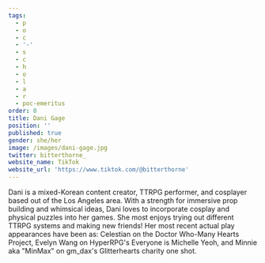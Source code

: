 ```yaml
---
tags:
  - p
  - o
  - c
  - '-'
  - s
  - c
  - h
  - o
  - l
  - a
  - r
  - poc-emeritus
order: 0
title: Dani Gage
position: ''
published: true
gender: she/her
image: /images/dani-gage.jpg
twitter: bitterthorne_
website_name: TikTok
website_url: 'https://www.tiktok.com/@bitterthorne'
---
```


Dani is a mixed-Korean content creator, TTRPG performer, and cosplayer based out of the Los Angeles area. With a strength for immersive prop building and whimsical ideas, Dani loves to incorporate cosplay and physical puzzles into her games. She most enjoys trying out different TTRPG systems and making new friends! Her most recent actual play appearances have been as: Celestian on the Doctor Who-Many Hearts Project, Evelyn Wang on HyperRPG's Everyone is Michelle Yeoh, and Minnie aka "MinMax" on gm\_dax's Glitterhearts charity one shot.
